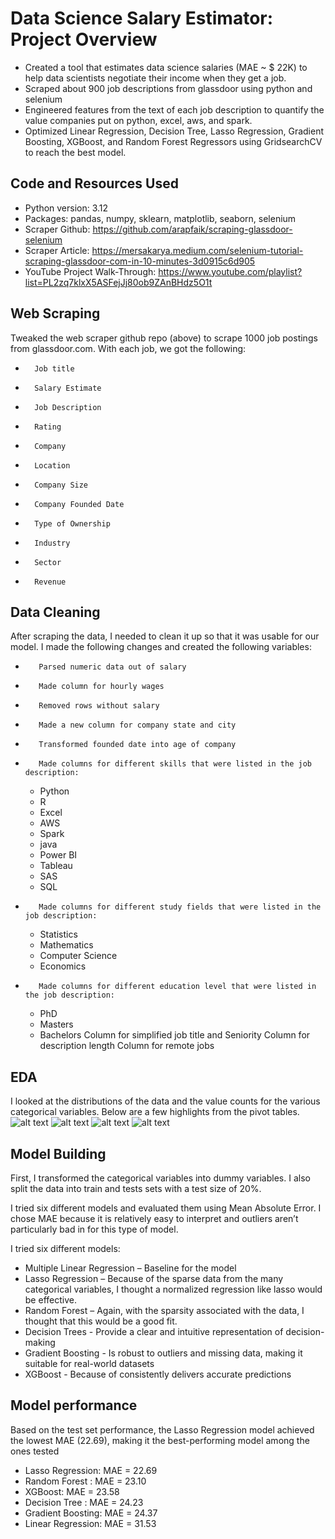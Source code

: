 # Data Science Salary Estimator: Project Overview
* Created a tool that estimates data science salaries (MAE ~ $ 22K) to help data scientists negotiate their income when they get a job.
* Scraped about 900 job descriptions from glassdoor using python and selenium
* Engineered features from the text of each job description to quantify the value companies put on python, excel, aws, and spark.
* Optimized Linear Regression, Decision Tree, Lasso Regression, Gradient Boosting, XGBoost, and Random Forest Regressors using GridsearchCV to reach the best model.

## Code and Resources Used
* Python version: 3.12
* Packages: pandas, numpy, sklearn, matplotlib, seaborn, selenium
*  Scraper Github: https://github.com/arapfaik/scraping-glassdoor-selenium
* Scraper Article: https://mersakarya.medium.com/selenium-tutorial-scraping-glassdoor-com-in-10-minutes-3d0915c6d905
* YouTube Project Walk-Through: https://www.youtube.com/playlist?list=PL2zq7klxX5ASFejJj80ob9ZAnBHdz5O1t

## Web Scraping
Tweaked the web scraper github repo (above) to scrape 1000 job postings from glassdoor.com. With each job, we got the following:
*       Job title
*       Salary Estimate
*       Job Description
*       Rating
*       Company
*       Location
*       Company Size
*       Company Founded Date
*       Type of Ownership
*       Industry
*       Sector
*       Revenue

## Data Cleaning
After scraping the data, I needed to clean it up so that it was usable for our model. I made the following changes and created the following variables:
*        Parsed numeric data out of salary
*        Made column for hourly wages
*        Removed rows without salary
*        Made a new column for company state and city
*        Transformed founded date into age of company
*        Made columns for different skills that were listed in the job description:
    * Python
    * R
    * Excel
    * AWS
    * Spark
    * java
    * Power BI
    * Tableau
    * SAS
    * SQL
*        Made columns for different study fields that were listed in the job description:
    * Statistics
    * Mathematics
    * Computer Science
    * Economics
*        Made columns for different education level that were listed in the job description:
    * PhD
    * Masters
    * Bachelors
Column for simplified job title and Seniority
Column for description length
Column for remote jobs

## EDA
I looked at the distributions of the data and the value counts for the various categorical variables. Below are a few highlights from the pivot tables.
![alt text](https://github.com/Msingisi/ds_salary_proj2/blob/main/images/job_simp.jpeg)
![alt text](https://github.com/Msingisi/ds_salary_proj2/blob/main/images/job%20state.png)
![alt text](https://github.com/Msingisi/ds_salary_proj2/blob/main/images/corr%20plot.png)
![alt text](https://github.com/Msingisi/ds_salary_proj2/blob/main/images/word%20cloud.png)
## Model Building
First, I transformed the categorical variables into dummy variables. I also split the data into train and tests sets with a test size of 20%.

I tried six different models and evaluated them using Mean Absolute Error. I chose MAE because it is relatively easy to interpret and outliers aren’t particularly bad in for this type of model.

I tried six different models:
*  Multiple Linear Regression – Baseline for the model
*  Lasso Regression – Because of the sparse data from the many categorical variables, I thought a normalized regression like lasso would be effective.
*  Random Forest – Again, with the sparsity associated with the data, I thought that this would be a good fit.
*  Decision Trees - Provide a clear and intuitive representation of decision-making
*  Gradient Boosting - Is robust to outliers and missing data, making it suitable for real-world datasets
*  XGBoost - Because of consistently delivers accurate predictions

## Model performance
Based on the test set performance, the Lasso Regression model achieved the lowest MAE (22.69), making it the best-performing model among the ones tested
* Lasso Regression: MAE = 22.69
* Random Forest : MAE = 23.10
* XGBoost: MAE = 23.58
* Decision Tree : MAE = 24.23
* Gradient Boosting: MAE = 24.37
* Linear Regression: MAE = 31.53

